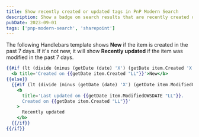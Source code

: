 ```yaml
---
title: Show recently created or updated tags in PnP Modern Search
description: Show a badge on search results that are recently created or recently updated in PnP Modern Search.
pubDate: 2023-09-01
tags: ['pnp-modern-search', 'sharepoint']
---
```


The following Handlebars template shows **New** if the item is created in the past 7 days. If it's not new, it will show **Recently updated** if the item was modified in the past 7 days.

```handlebars
{{#if (lt (divide (minus (getDate (date) 'X') (getDate item.Created 'X')) 86400) 7)}}
  <b title='Created on {{getDate item.Created "LL"}}'>New</b>
{{else}}
  {{#if (lt (divide (minus (getDate (date) 'X') (getDate item.ModifiedOWSDATE 'X')) 86400) 7)}}
    <b
      title='Last updated on {{getDate item.ModifiedOWSDATE "LL"}}.
      Created on {{getDate item.Created "LL"}}'
    >
      Recently updated
    </b>
  {{/if}}
{{/if}}
```
